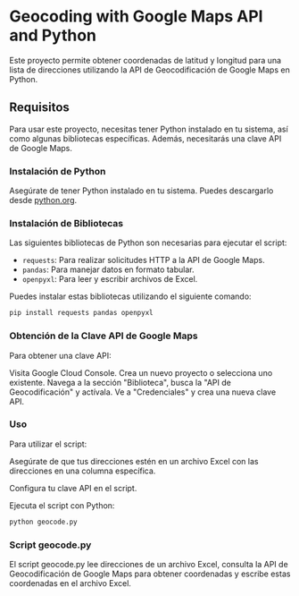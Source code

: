 # Geocoding with Google Maps API and Python

Este proyecto permite obtener coordenadas de latitud y longitud para una lista de direcciones utilizando la API de Geocodificación de Google Maps en Python.

## Requisitos

Para usar este proyecto, necesitas tener Python instalado en tu sistema, así como algunas bibliotecas específicas. Además, necesitarás una clave API de Google Maps.

### Instalación de Python

Asegúrate de tener Python instalado en tu sistema. Puedes descargarlo desde [python.org](https://www.python.org/downloads/).

### Instalación de Bibliotecas

Las siguientes bibliotecas de Python son necesarias para ejecutar el script:

- `requests`: Para realizar solicitudes HTTP a la API de Google Maps.
- `pandas`: Para manejar datos en formato tabular.
- `openpyxl`: Para leer y escribir archivos de Excel.

Puedes instalar estas bibliotecas utilizando el siguiente comando:

```bash
pip install requests pandas openpyxl
```

### Obtención de la Clave API de Google Maps
Para obtener una clave API:

Visita Google Cloud Console.
Crea un nuevo proyecto o selecciona uno existente.
Navega a la sección "Biblioteca", busca la "API de Geocodificación" y actívala.
Ve a "Credenciales" y crea una nueva clave API.

### Uso
Para utilizar el script:

Asegúrate de que tus direcciones estén en un archivo Excel con las direcciones en una columna específica.

Configura tu clave API en el script.

Ejecuta el script con Python:
```bash
python geocode.py
```

### Script geocode.py
El script geocode.py lee direcciones de un archivo Excel, consulta la API de Geocodificación de Google Maps para obtener coordenadas y escribe estas coordenadas en el archivo Excel.

